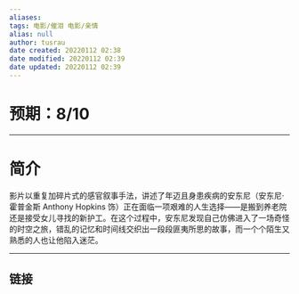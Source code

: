```yaml
---
aliases: 
tags: 电影/催泪 电影/亲情
alias: null
author: tusrau
date created: 20220112 02:38
date modified: 20220112 02:39
date updated: 20220112 02:39
---
```


# 预期：8/10

---

# 简介

影片以重复加碎片式的感官叙事手法，讲述了年迈且身患疾病的安东尼（安东尼·霍普金斯 Anthony Hopkins 饰）正在面临一项艰难的人生选择——是搬到养老院还是接受女儿寻找的新护工。在这个过程中，安东尼发现自己仿佛进入了一场奇怪的时空之旅，错乱的记忆和时间线交织出一段段匪夷所思的故事，而一个个陌生又熟悉的人也让他陷入迷茫。

---

## 链接
